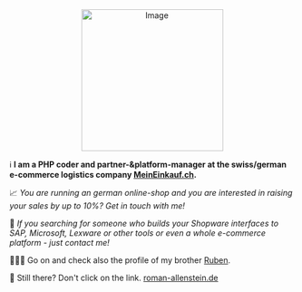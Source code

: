 <div align="center">
    <img src="https://roman-allenstein.de/logo.png" alt="Image" width="250" height="250" /><br />
</div>

ℹ️ **I am a PHP coder and partner-&platform-manager at the swiss/german e-commerce logistics company [MeinEinkauf.ch](https://meineinkauf.ch/).**

📈 *You are running an german online-shop and you are interested in raising your sales by up to 10%? Get in touch with me!*

👀 *If you searching for someone who builds your Shopware interfaces to SAP, Microsoft, Lexware or other tools or even a whole e-commerce platform - just contact me!*

👨🏼‍💻 Go on and check also the profile of my brother [Ruben](https://github.com/rbnbhv).

🔗 Still there? Don't click on the link. [roman-allenstein.de](https://roman-allenstein.de)
